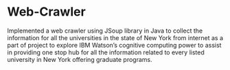 # Web-Crawler

Implemented a web crawler using JSoup library in Java to collect the information for all the universities in the state of New York from internet as a part of project to explore IBM Watson’s cognitive computing power to assist in providing one stop hub for all the information related to every listed university in New York offering graduate programs.

